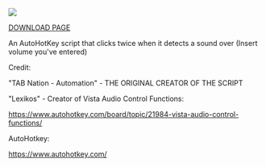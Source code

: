 [<img src="https://github.com/user-attachments/assets/3e564c2c-85af-42cf-99b2-98b82c4d1a0f">](https://www.youtube.com/watch?v=q_D44PAEWBU)

[DOWNLOAD PAGE](https://github.com/Hexaraxia/RHS-Autofisher/releases/tag/1.0) 

An AutoHotKey script that clicks twice when it detects a sound over (Insert volume you've entered)

Credit:

"TAB Nation -  Automation" - THE ORIGINAL CREATOR OF THE SCRIPT

"Lexikos" - Creator of Vista Audio Control Functions:

https://www.autohotkey.com/board/topic/21984-vista-audio-control-functions/

AutoHotkey:

https://www.autohotkey.com/
